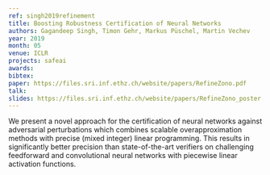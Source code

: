 ```yaml
---
ref: singh2019refinement
title: Boosting Robustness Certification of Neural Networks
authors: Gagandeep Singh, Timon Gehr, Markus Püschel, Martin Vechev
year: 2019
month: 05
venue: ICLR
projects: safeai
awards:
bibtex:
paper: https://files.sri.inf.ethz.ch/website/papers/RefineZono.pdf
talk:
slides: https://files.sri.inf.ethz.ch/website/papers/RefineZono_poster.pdf
---
```

We present a novel approach for the certification of neural networks against adversarial perturbations which combines scalable overapproximation methods with precise (mixed integer) linear programming. This results in significantly better precision than state-of-the-art verifiers on challenging feedforward and convolutional neural networks with piecewise linear activation functions.

